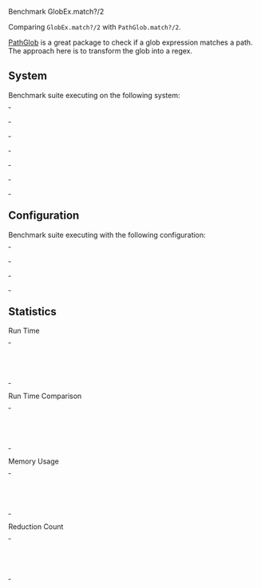 Benchmark GlobEx.match?/2

Comparing `GlobEx.match?/2` with `PathGlob.match?/2`.

[PathGlob](https://hex.pm/packages/path_glob) is a great package to check if a
glob expression matches a path. The approach here is to transform the glob into
a regex.


## System

Benchmark suite executing on the following system:

<table style="width: 1%">
  <tr>
    <th style="width: 1%; white-space: nowrap">Operating System</th>
    <td>macOS</td>
  </tr><tr>
    <th style="white-space: nowrap">CPU Information</th>
    <td style="white-space: nowrap">Apple M1</td>
  </tr><tr>
    <th style="white-space: nowrap">Number of Available Cores</th>
    <td style="white-space: nowrap">8</td>
  </tr><tr>
    <th style="white-space: nowrap">Available Memory</th>
    <td style="white-space: nowrap">16 GB</td>
  </tr><tr>
    <th style="white-space: nowrap">Elixir Version</th>
    <td style="white-space: nowrap">1.15.6</td>
  </tr><tr>
    <th style="white-space: nowrap">Erlang Version</th>
    <td style="white-space: nowrap">26.1.1</td>
  </tr>
</table>

## Configuration

Benchmark suite executing with the following configuration:

<table style="width: 1%">
  <tr>
    <th style="width: 1%">:time</th>
    <td style="white-space: nowrap">10 s</td>
  </tr><tr>
    <th>:parallel</th>
    <td style="white-space: nowrap">1</td>
  </tr><tr>
    <th>:warmup</th>
    <td style="white-space: nowrap">2 s</td>
  </tr>
</table>

## Statistics



Run Time

<table style="width: 1%">
  <tr>
    <th>Name</th>
    <th style="text-align: right">IPS</th>
    <th style="text-align: right">Average</th>
    <th style="text-align: right">Devitation</th>
    <th style="text-align: right">Median</th>
    <th style="text-align: right">99th&nbsp;%</th>
  </tr>

  <tr>
    <td style="white-space: nowrap">GlobEx.match?/2</td>
    <td style="white-space: nowrap; text-align: right">29.76</td>
    <td style="white-space: nowrap; text-align: right">33.60 ms</td>
    <td style="white-space: nowrap; text-align: right">&plusmn;0.35%</td>
    <td style="white-space: nowrap; text-align: right">33.60 ms</td>
    <td style="white-space: nowrap; text-align: right">33.98 ms</td>
  </tr>

  <tr>
    <td style="white-space: nowrap">PathGlob.match?/2</td>
    <td style="white-space: nowrap; text-align: right">9.19</td>
    <td style="white-space: nowrap; text-align: right">108.85 ms</td>
    <td style="white-space: nowrap; text-align: right">&plusmn;1.30%</td>
    <td style="white-space: nowrap; text-align: right">108.49 ms</td>
    <td style="white-space: nowrap; text-align: right">116.88 ms</td>
  </tr>

</table>


Run Time Comparison

<table style="width: 1%">
  <tr>
    <th>Name</th>
    <th style="text-align: right">IPS</th>
    <th style="text-align: right">Slower</th>
  <tr>
    <td style="white-space: nowrap">GlobEx.match?/2</td>
    <td style="white-space: nowrap;text-align: right">29.76</td>
    <td>&nbsp;</td>
  </tr>

  <tr>
    <td style="white-space: nowrap">PathGlob.match?/2</td>
    <td style="white-space: nowrap; text-align: right">9.19</td>
    <td style="white-space: nowrap; text-align: right">3.24x</td>
  </tr>

</table>



Memory Usage

<table style="width: 1%">
  <tr>
    <th>Name</th>
    <th style="text-align: right">Average</th>
    <th style="text-align: right">Factor</th>
  </tr>
  <tr>
    <td style="white-space: nowrap">GlobEx.match?/2</td>
    <td style="white-space: nowrap">65.31 MB</td>
    <td>&nbsp;</td>
  </tr>
    <tr>
    <td style="white-space: nowrap">PathGlob.match?/2</td>
    <td style="white-space: nowrap">220.79 MB</td>
    <td>3.38x</td>
  </tr>
</table>



Reduction Count

<table style="width: 1%">
  <tr>
    <th>Name</th>
    <th style="text-align: right">Average</th>
    <th style="text-align: right">Factor</th>
  </tr>
  <tr>
    <td style="white-space: nowrap">GlobEx.match?/2</td>
    <td style="white-space: nowrap">3.51 M</td>
    <td>&nbsp;</td>
  </tr>
    <tr>
    <td style="white-space: nowrap">PathGlob.match?/2</td>
    <td style="white-space: nowrap">8.20 M</td>
    <td>2.34x</td>
  </tr>
</table>